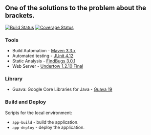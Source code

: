 ## One of the solutions to the problem about the brackets.

[![Build Status](https://travis-ci.org/OKaluzny/bracketsMaven.svg?branch=master)](https://travis-ci.org/OKaluzny/bracketsMaven)
[![Coverage Status](https://coveralls.io/repos/github/OKaluzny/brackets/badge.svg?branch=master)](https://coveralls.io/github/OKaluzny/brackets?branch=master)

### Tools

* Build Automation - [Maven 3.3.x](https://maven.apache.org/)
* Automated testing - [JUnit 4.12](http://junit.org/junit4/)
* Static Analysis - [FindBugs 3.0.1](http://findbugs.sourceforge.net/)
* Web Server - [Undertow 1.2.10 Final](http://undertow.io/)

### Library

* Guava: Google Core Libraries for Java - [Guava 19](https://github.com/google/guava/wiki/Release19)

### Build and Deploy

Scripts for the local environment:

* `app-build` - build the application.
* `app-deploy` - deploy the application.